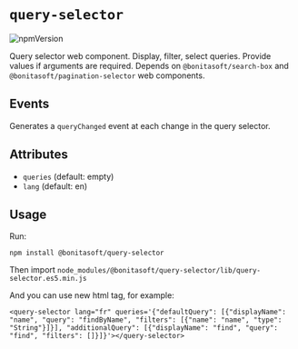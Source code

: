 # `query-selector`

![npmVersion](https://img.shields.io/npm/v/@bonitasoft/query-selector?color=blue&style=plastic)

Query selector web component. Display, filter, select queries. Provide values if arguments are required.
Depends on `@bonitasoft/search-box` and `@bonitasoft/pagination-selector` web components.

## Events
Generates a `queryChanged` event at each change in the query selector.

## Attributes
- `queries`     (default: empty)
- `lang`        (default: en)

## Usage
Run:

    npm install @bonitasoft/query-selector

Then import `node_modules/@bonitasoft/query-selector/lib/query-selector.es5.min.js`

And you can use new html tag, for example:
 
 `<query-selector lang="fr" queries='{"defaultQuery": [{"displayName": "name", "query": "findByName", "filters": [{"name": "name", "type": "String"}]}], "additionalQuery": [{"displayName": "find", "query": "find", "filters": []}]}'></query-selector>`


